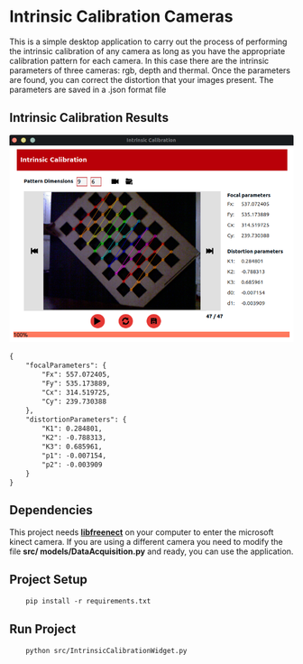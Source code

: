 # **Intrinsic Calibration Cameras**

This is a simple desktop application to carry out the process of performing the intrinsic calibration of any camera as long as you have the appropriate calibration pattern for each camera. In this case there are the intrinsic parameters of three cameras: rgb, depth and thermal. Once the parameters are found, you can correct the distortion that your images present. The parameters are saved in a .json format file
## Intrinsic Calibration Results
![depth pattern](public/images/intrinsicCalibration.png)

```
{
    "focalParameters": {
        "Fx": 557.072405,
        "Fy": 535.173889,
        "Cx": 314.519725,
        "Cy": 239.730388
    },
    "distortionParameters": {
        "K1": 0.284801,
        "K2": -0.788313,
        "K3": 0.685961,
        "p1": -0.007154,
        "p2": -0.003909
    }
} 
```

## Dependencies
This project needs **[libfreenect](https://github.com/OpenKinect/libfreenect)** on your computer to enter the microsoft kinect camera. If you are using a different camera you need to modify the file **src/ models/DataAcquisition.py** and ready, you can use the application.

## Project Setup
```
    pip install -r requirements.txt
```
## Run Project
```
    python src/IntrinsicCalibrationWidget.py
```

